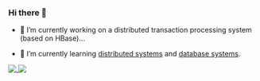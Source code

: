 ### Hi there 👋

<!--
**yangtau/yangtau** is a ✨ _special_ ✨ repository because its `README.md` (this file) appears on your GitHub profile.

Here are some ideas to get you started:

- 
- 
- 👯 I’m looking to collaborate on ...
- 🤔 I’m looking for help with ...
- 💬 Ask me about ...
- 📫 How to reach me: ...
- 😄 Pronouns: ...
- ⚡ Fun fact: ...

https://github.com/anuraghazra/github-readme-stats
-->

- 🔭 I’m currently working on a distributed transaction processing system (based on HBase)...

- 🌱 I’m currently learning [distributed systems](https://pdos.csail.mit.edu/6.824) and [database systems](https://15445.courses.cs.cmu.edu).

<a href="https://github.com/anuraghazra/github-readme-stats">
<img style="display:inline-block;vertical-align:top"
  src="https://github-readme-stats.vercel.app/api/top-langs?username=yangtau&layout=compact&langs_count=6&hide_border=true" />  
</a>

<a href="https://github.com/anuraghazra/github-readme-stats">
<img style="display:inline-block;vertical-align:top"
  src="https://github-readme-stats-taupe-two.vercel.app/api/wakatime?username=yangtau&layout=compact&hide_border=true" />
</a>
